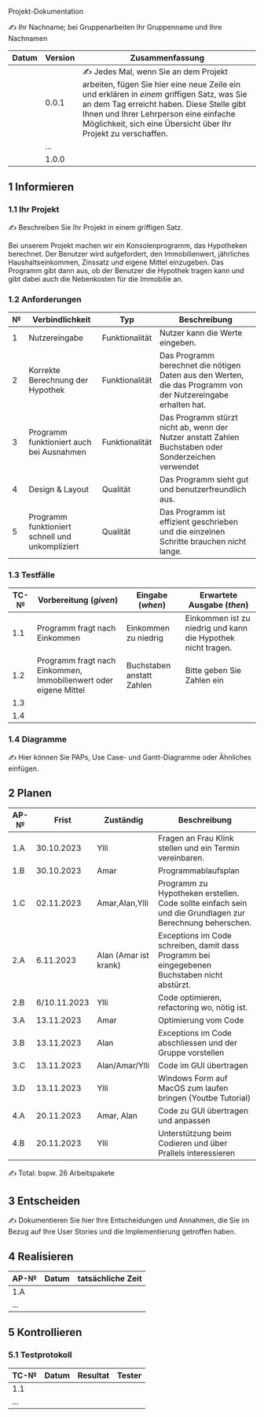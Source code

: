 Projekt-Dokumentation

✍️ Ihr Nachname; bei Gruppenarbeiten Ihr Gruppenname und Ihre Nachnamen

| Datum | Version | Zusammenfassung |
| --- | --- | --- |
|     | 0.0.1 | ✍️ Jedes Mal, wenn Sie an dem Projekt arbeiten, fügen Sie hier eine neue Zeile ein und erklären in *einem* griffigen Satz, was Sie an dem Tag erreicht haben. Diese Stelle gibt Ihnen und Ihrer Lehrperson eine einfache Möglichkeit, sich eine Übersicht über Ihr Projekt zu verschaffen. |
|     | ... |     |
|     | 1.0.0 |     |

## 1 Informieren

### 1.1 Ihr Projekt

✍️ Beschreiben Sie Ihr Projekt in einem griffigen Satz.

Bei unserem Projekt machen wir ein Konsolenprogramm, das Hypotheken berechnet. Der Benutzer wird aufgefordert, den Immobilienwert, jährliches Haushaltseinkommen, Zinssatz und eigene Mittel einzugeben. Das Programm gibt dann aus, ob der Benutzer die Hypothek tragen kann und gibt dabei auch die Nebenkosten für die Immobilie an.

### 1.2 Anforderungen

| №   | Verbindlichkeit | Typ | Beschreibung |
| --- | --- | --- | --- |
| 1   | Nutzereingabe | Funktionalität | Nutzer kann die Werte eingeben. |
| 2   | Korrekte Berechnung der Hypothek | Funktionalität | Das Programm berechnet die nötigen Daten aus den Werten, die das Programm von der Nutzereingabe erhalten hat. |
| 3   | Programm funktioniert auch bei Ausnahmen | Funktionalität | Das Programm stürzt nicht ab, wenn der Nutzer anstatt Zahlen Buchstaben oder Sonderzeichen verwendet |
| 4   | Design & Layout | Qualität | Das Programm sieht gut und benutzerfreundlich aus. |
| 5   | Programm funktioniert schnell und unkompliziert | Qualität | Das Programm ist effizient geschrieben und die einzelnen Schritte brauchen nicht lange. |

### 1.3 Testfälle

| TC-№ | Vorbereitung (*given*) | Eingabe (*when*) | Erwartete Ausgabe (*then*) |
| --- | --- | --- | --- |
| 1.1 | Programm fragt nach Einkommen | Einkommen zu niedrig | Einkommen ist zu niedrig und kann die Hypothek nicht tragen. |
| 1.2 | Programm fragt nach Einkommen, Immobilienwert oder eigene Mittel | Buchstaben anstatt Zahlen | Bitte geben Sie Zahlen ein |
| 1.3 |     |     |     |
| 1.4 |     |     |     |

### 1.4 Diagramme

✍️ Hier können Sie PAPs, Use Case- und Gantt-Diagramme oder Ähnliches einfügen.

## 2 Planen

| AP-№ | Frist | Zuständig | Beschreibung |
| --- | --- | --- | --- |
| 1.A | 30.10.2023 | Ylli | Fragen an Frau Klink stellen und ein Termin vereinbaren. |
| 1.B | 30.10.2023 | Amar | Programmablaufsplan |
| 1.C | 02.11.2023 | Amar,Alan,Ylli | Programm zu Hypotheken erstellen. Code sollte einfach sein und die Grundlagen zur Berechnung beherschen. |
| 2.A | 6.11.2023 | Alan (Amar ist krank) | Exceptions im Code schreiben, damit dass Programm bei eingegebenen Buchstaben nicht abstürzt. |
| 2.B | 6/10.11.2023 | Ylli | Code optimieren, refactoring wo, nötig ist. |
| 3.A | 13.11.2023 | Amar | Optimierung vom Code |
| 3.B | 13.11.2023 | Alan | Exceptions im Code abschliessen und der Gruppe vorstellen |
| 3.C | 13.11.2023 | Alan/Amar/Ylli | Code im GUI übertragen |
| 3.D | 13.11.2023 | Ylli | Windows Form auf MacOS zum laufen bringen (Youtbe Tutorial) |
| 4.A | 20.11.2023 | Amar, Alan | Code zu GUI übertragen und anpassen |
| 4.B | 20.11.2023 | Ylli | Unterstützung beim Codieren und über Prallels interessieren |

✍️ Total: bspw. 26 Arbeitspakete

## 3 Entscheiden

✍️ Dokumentieren Sie hier Ihre Entscheidungen und Annahmen, die Sie im Bezug auf Ihre User Stories und die Implementierung getroffen haben.

## 4 Realisieren

| AP-№ | Datum | tatsächliche Zeit |
| --- | --- | --- |
| 1.A |     |     |
| ... |     |     |

## 5 Kontrollieren

### 5.1 Testprotokoll

| TC-№ | Datum | Resultat | Tester |
| --- | --- | --- | --- |
| 1.1 |     |     |     |
| ... |     |     |     |
